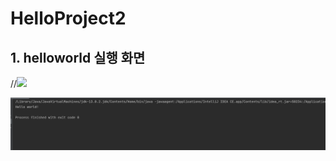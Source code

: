 # HelloProject2

## 1. helloworld 실행 화면
//<img src = '여기에 이미지 주소 복사 링크 넣기'>

<img src = 'https://github.com/22100211ChaewonKim/HelloProject2/blob/master/screenshot/%E1%84%89%E1%85%B3%E1%84%8F%E1%85%B3%E1%84%85%E1%85%B5%E1%86%AB%E1%84%89%E1%85%A3%E1%86%BA%202022-09-02%20%E1%84%8B%E1%85%A9%E1%84%92%E1%85%AE%205.08.38.png?raw=true'>
